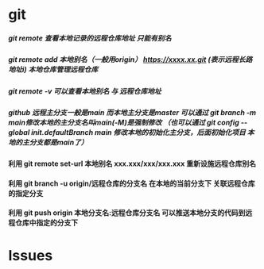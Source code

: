 # git

##### git remote 查看本地记录的远程仓库地址 只能有别名

##### git remote add 本地别名（一般用origin） https://xxxx.xx.git (表示远程长路地址i) 本地仓库管理远程仓库

##### git remote -v 可以查看本地别名 与 远程仓库地址

##### github 远程主分支一般是main 而本地主分支是master 可以通过 git branch -m main修改本地的主分支名叫main(-M)是强制修改 （也可以通过 git config --global init.defaultBranch main 修改本地的初始化主分支，后面初始化项目 本地的主分支都是main了）

#### 利用 git remote set-url 本地别名 xxx.xxx/xxx/xxx.xxx 重新设施远程仓库别名

#### 利用 git branch -u origin/远程仓库的分支名 在本地的当前分支下 关联远程仓库的指定分支

#### 利用 git push origin 本地分支名:远程仓库分支名 可以推送本地分支的代码到远程仓库中指定的分支下


# Issues


